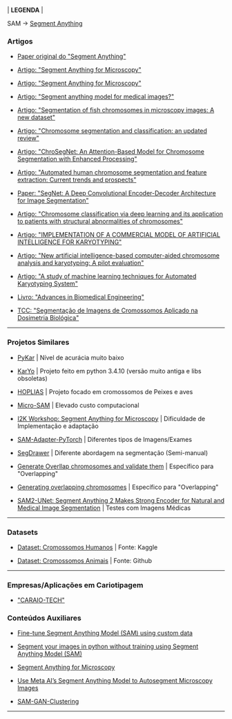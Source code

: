 | **LEGENDA** |

SAM	->	[Segment Anything](https://segment-anything.com/)


### Artigos

- [Paper original do "Segment Anything"](https://arxiv.org/abs/2304.02643)

- [Artigo: "Segment Anything for Microscopy"](https://www.nature.com/articles/s41592-024-02580-4)

- [Artigo: "Segment Anything for Microscopy"](https://www.biorxiv.org/content/10.1101/2023.08.21.554208v1.full)

- [Artigo: "Segment anything model for medical images?"](https://www.sciencedirect.com/science/article/pii/S1361841523003213)

- [Artigo: "Segmentation of fish chromosomes in microscopy images: A new dataset"](https://sol.sbc.org.br/index.php/wvc/article/view/13481)

- [Artigo: "Chromosome segmentation and classification: an updated review"](https://link.springer.com/article/10.1007/s10115-024-02243-y)

- [Artigo: "ChroSegNet: An Attention-Based Model for Chromosome Segmentation with Enhanced Processing"](https://www.mdpi.com/2076-3417/13/4/2308)

- [Artigo: "Automated human chromosome segmentation and feature extraction: Current trends and prospects"](https://f1000research.com/articles/11-301#)

- [Paper: "SegNet: A Deep Convolutional Encoder-Decoder Architecture for Image Segmentation"](https://arxiv.org/abs/1511.00561)

- [Artigo: "Chromosome classification via deep learning and its application to patients with structural abnormalities of chromosomes"](https://www.sciencedirect.com/science/article/pii/S1350453323001194)

- [Artigo: "IMPLEMENTATION OF A COMMERCIAL MODEL OF ARTIFICIAL INTELLIGENCE FOR KARYOTYPING"](https://www.sciencedirect.com/science/article/pii/S2531137923016863)
	
- [Artigo: "New artificial intelligence-based computer-aided chromosome analysis and karyotyping: A pilot evaluation"](https://www.sciencedirect.com/science/article/pii/S2949774424007210)

- [Artigo: "A study of machine learning techniques for Automated Karyotyping System"](https://www.biorxiv.org/content/10.1101/2023.11.16.567473v1.full)

- [Livro: "Advances in Biomedical Engineering"](https://books.google.fr/books?id=AEO51IEYcZ4C&lpg=PA194&dq=chromosome%20overlapping%20resolution%20piper%20granum&hl=fr&pg=PA175#v=onepage&q=chromosome%20overlapping%20resolution%20piper%20granum&f=false)

- [TCC: "Segmentação de Imagens de Cromossomos Aplicado na Dosimetria Biológica"](http://www.bcc.ufrpe.br/sites/www.bcc.ufrpe.br/files/TCCAngelica.pdf)

---

### Projetos Similares

- [PyKar](https://github.com/vkar-hub/PyKar)    | Nível de acurácia muito baixo

- [KarYo](https://github.com/BE-7/KarYo)        | Projeto feito em python 3.4.10 (versão muito antiga e libs obsoletas)

- [HOPLIAS](https://www.even3.com.br/anais/xmeeting-2024/836602-hoplias--an-accessible-web-toolkit-for-automated-karyotype-assembly/)   | Projeto focado em cromossomos de Peixes e aves

- [Micro-SAM](https://github.com/computational-cell-analytics/micro-sam)    | Elevado custo computacional

- [I2K Workshop: Segment Anything for Microscopy](https://github.com/computational-cell-analytics/micro-sam/tree/master/workshops/i2k_2024) | Dificuldade de Implementação e adaptação

- [SAM-Adapter-PyTorch](https://github.com/tianrun-chen/SAM-Adapter-PyTorch) | Diferentes tipos de Imagens/Exames

- [SegDrawer](https://github.com/lujiazho/SegDrawer?tab=readme-ov-file) | Diferente abordagem na segmentação (Semi-manual)

- [Generate Overllap chromosomes and validate them](https://www.kaggle.com/code/gnomows/generate-overllap-chromosomes-and-validate-them)    | Específico para "Overlapping"

- [Generating overlapping chromosomes](https://www.kaggle.com/code/jeanpat/generating-overlapping-chromosomes)  | Específico para "Overlapping"

- [SAM2-UNet: Segment Anything 2 Makes Strong Encoder for Natural and Medical Image Segmentation](https://github.com/WZH0120/SAM2-UNet) | Testes com Imagens Médicas
  
---

### Datasets

- [Dataset: Cromossomos Humanos](https://www.kaggle.com/datasets/aliabedimadiseh/chromosome-image-dataset-karyotype)    | Fonte: Kaggle

- [Dataset: Cromossomos Animais](https://coleoguy.github.io/karyotypes/)    | Fonte: Github

---

### Empresas/Aplicações em Cariotipagem

- ["CARAIO-TECH"](https://www.caraiotech.com)

### Conteúdos Auxiliares

- [Fine-tune Segment Anything Model (SAM) using custom data](https://www.youtube.com/watch?v=83tnWs_YBRQ)

- [Segment your images in python without training using Segment Anything Model (SAM)](https://www.youtube.com/watch?v=fVeW9a6wItM)

- [Segment Anything for Microscopy](https://www.youtube.com/watch?v=dxjU4W7bCis)

- [Use Meta AI’s Segment Anything Model to Autosegment Microscopy Images](https://medium.com/@stefan.herdy/use-meta-ais-segment-anything-model-to-autosegment-microscopy-images-9a286837c56b)

- [SAM-GAN-Clustering](https://github.com/stefanherdy/SAM-GAN-Clustering/blob/main/sam.py#L16)

---
